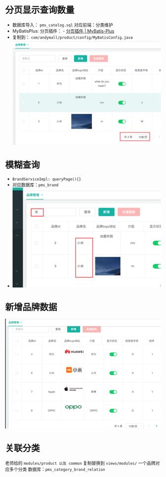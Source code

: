 # 分页显示查询数量

- 数据库导入： `pms_catelog.sql` 对应前端：分类维护
- MyBatisPlus: 分页插件： - [分页插件 | MyBatis-Plus](https://baomidou.com/pages/97710a/#%E6%94%AF%E6%8C%81%E7%9A%84%E6%95%B0%E6%8D%AE%E5%BA%93)
- 复制到： `com/andymall/product/config/MyBatisConfig.java`
![](BEFORE/附件/Pasted%20image%2020231125192034.png)

# 模糊查询

- `BrandServiceImpl: queryPage(){}`
- 对应数据库：`pms_brand`
- ![](BEFORE/附件/Pasted%20image%2020231125200022.png)

# 新增品牌数据

![](BEFORE/附件/Pasted%20image%2020231125200629.png)

# 关联分类

老师给的 `modules/product 以及 common` 复制替换到 `views/modules/`
一个品牌对应多个分类
数据库：`pms_category_brand_relation`